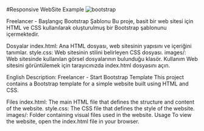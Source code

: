 #Responsive WebSite Example
![bootstrap](https://github.com/receppzz/Responsive_Website_Example/assets/135069827/6e0ab6c2-aca1-4880-b52f-77d735e9a27a)


Freelancer - Başlangıç Bootstrap Şablonu
Bu proje, basit bir web sitesi için HTML ve CSS kullanılarak oluşturulmuş bir Bootstrap şablonunu içermektedir.

Dosyalar
index.html: Ana HTML dosyası, web sitesinin yapısını ve içeriğini tanımlar.
style.css: Web sitesinin stilini belirleyen CSS dosyası.
images/: Web sitesinde kullanılan görsel dosyalarının bulunduğu klasör.
Kullanım
Web sitesini görüntülemek için tarayıcınızda index.html dosyasını açın.

English Description:
Freelancer - Start Bootstrap Template
This project contains a Bootstrap template for a simple website built using HTML and CSS.

Files
index.html: The main HTML file that defines the structure and content of the website.
style.css: The CSS file that defines the style of the website.
images/: Folder containing visual files used in the website.
Usage
To view the website, open the index.html file in your browser.

